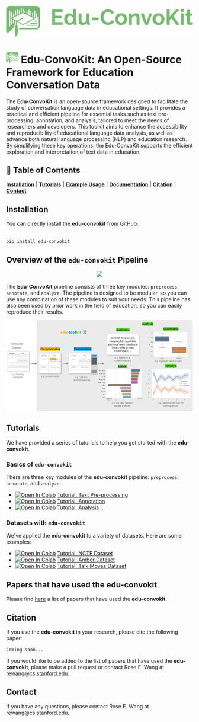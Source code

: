 <p align="center">
  <img src="assets/full_logo.png" width="600"/>
</p>

<h1><img src="assets/logo.png" height="30" /> Edu-ConvoKit: An Open-Source Framework for Education Conversation Data </h1>

The **Edu-ConvoKit** is an open-source framework designed to facilitate the study of conversation language data in educational settings.
It provides a practical and efficient pipeline for essential tasks such as text pre-processing, annotation, and analysis, tailored to meet the needs of researchers and developers.
This toolkit aims to enhance the accessibility and reproducibility of educational language data analysis, as well as advance both natural language processing (NLP) and education research.
By simplifying these key operations, the Edu-ConvoKit supports the efficient exploration and interpretation of text data in education.

## 📖 Table of Contents
[**Installation**](#installation) | [**Tutorials**](#tutorials) | [**Example Usage**](#example-usage) | [**Documentation**](https://edu-convokit.readthedocs.io/en/latest/) | [**Citation**](#citation) | [**Contact**](#contact)

## Installation

You can directly install the **edu-convokit** from GitHub:

```bash

pip install edu-convokit

```

## Overview of the `edu-convokit` Pipeline

<p align="center">
  <img src="assets/overview.png" width="600"/>
</p>


The **Edu-ConvoKit** pipeline consists of three key modules: `preprocess`, `annotate`, and `analyze`.
The pipeline is designed to be modular, so you can use any combination of these modules to suit your needs.
This pipeline has also been used by prior work in the field of education, so you can easily reproduce their results. 

<p align="center">
  <img src="assets/main_figure.png"/>
</p>

## Tutorials

We have provided a series of tutorials to help you get started with the **edu-convokit**.

### Basics of `edu-convokit`

There are three key modules of the **edu-convokit** pipeline: `preprocess`, `annotate`, and `analyze`.

* [![Open In Colab](https://colab.research.google.com/assets/colab-badge.svg)][textcolab] [Tutorial: Text Pre-processing][textcolab]
* [![Open In Colab](https://colab.research.google.com/assets/colab-badge.svg)][annotationcolab] [Tutorial: Annotation][annotationcolab]
* [![Open In Colab](https://colab.research.google.com/assets/colab-badge.svg)][analyzecolab] [Tutorial: Analysis][analyzecolab]
...

### Datasets with `edu-convokit`

We've applied the **edu-convokit** to a variety of datasets. Here are some examples:
* [![Open In Colab](https://colab.research.google.com/assets/colab-badge.svg)][nctecolab] [Tutorial: NCTE Dataset][nctecolab]
* [![Open In Colab](https://colab.research.google.com/assets/colab-badge.svg)][ambercolab] [Tutorial: Amber Dataset][ambercolab]
* [![Open In Colab](https://colab.research.google.com/assets/colab-badge.svg)][talkmovescolab] [Tutorial: Talk Moves Dataset][talkmovescolab]

## Papers that have used the **edu-convokit**

Please find [here](papers.md) a list of papers that have used the **edu-convokit**.

## Citation

If you use the **edu-convokit** in your research, please cite the following paper:

```
Coming soon...
```

If you would like to be added to the list of papers that have used the **edu-convokit**, please make a pull request or contact Rose E. Wang at rewang@cs.stanford.edu.

[textcolab]: https://colab.research.google.com/drive/1a-EwYwkNYHSNcNThNTXe6DNpsis0bpQK
[annotationcolab]: https://colab.research.google.com/drive/1rBwEctFtmQowZHxralH2OGT5uV0zRIQw 
[analyzecolab]: https://colab.research.google.com/drive/1xfrq5Ka3FZH7t9l87u4sa_oMlmMvuTfe 
[ambercolab]: https://colab.research.google.com/drive/1Q3anUPcemMils4cz2gwEwDdKCjEdm6T9 
[talkmovescolab]: https://colab.research.google.com/drive/1qt_S3GjxIwXk6ONztbYAHeX8WHy1uxDd 
[nctecolab]: https://colab.research.google.com/drive/1k3fn6uY4QRMtPUZN6hpMd6o-0g7fYotg 


## Contact

If you have any questions, please contact Rose E. Wang at rewang@cs.stanford.edu.